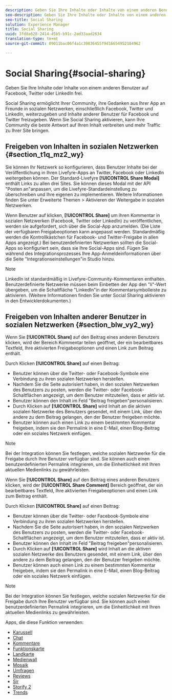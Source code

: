 ```yaml
---
description: Geben Sie Ihre Inhalte oder Inhalte von einem anderen Benutzer auf Facebook, Twitter oder LinkedIn frei.
seo-description: Geben Sie Ihre Inhalte oder Inhalte von einem anderen Benutzer auf Facebook, Twitter oder LinkedIn frei.
seo-title: Social Sharing
solution: Experience Manager
title: Social Sharing
uuid: 3fd8a628-2414-45b5-b91c-2ad33aad2634
translation-type: tm+mt
source-git-commit: 09011bac06f4a1c39836455f9d16654952184962

---
```



# Social Sharing{#social-sharing}

Geben Sie Ihre Inhalte oder Inhalte von einem anderen Benutzer auf Facebook, Twitter oder LinkedIn frei.

Social Sharing ermöglicht Ihrer Community, ihre Gedanken aus Ihrer App an Freunde in sozialen Netzwerken, einschließlich Facebook, Twitter und LinkedIn, weiterzugeben und Inhalte anderer Benutzer für Facebook und Twitter freizugeben. Wenn Sie Social Sharing aktivieren, kann Ihre Community die beste Antwort auf Ihren Inhalt verbreiten und mehr Traffic zu Ihrer Site bringen.

## Freigeben von Inhalten in sozialen Netzwerken {#section_t1q_mz2_wy}

Sie können Ihr Netzwerk so konfigurieren, dass Benutzer Inhalte bei der Veröffentlichung in Ihren Livefyre-Apps an Twitter, Facebook oder LinkedIn weitergeben können. Der Standard-Livefyre **[!UICONTROL Share Modal]** enthält Links zu allen drei Sites. Sie können dieses Modal mit der API "Posten an"anpassen, um die Livefyre-Standardeinstellung zu überschreiben und Ihre eigenen zu implementieren. Weitere Informationen finden Sie unter Erweiterte Themen &gt; Aktivieren der Weitergabe in sozialen Netzwerken.

Wenn Benutzer auf klicken, **[!UICONTROL Share]** um ihren Kommentar in sozialen Netzwerken (Facebook, Twitter oder LinkedIn) zu veröffentlichen, werden sie aufgefordert, sich über die Social-App anzumelden. (Die Liste der verfügbaren Freigabeoptionen kann angepasst werden. Standardmäßig werden die Kontrollkästchen für Facebook- und Twitter-Freigabe in allen Apps angezeigt.) Bei benutzerdefinierten Netzwerken sollten die Social-Apps so konfiguriert sein, dass sie Ihre Social-Apps sind. Fügen Sie während des Integrationsprozesses Ihre App-Anmeldeinformationen über die Seite "Integrationseinstellungen"in Studio hinzu.

>[!NOTE]
>
>LinkedIn ist standardmäßig in Livefyre-Community-Kommentaren enthalten. Benutzerdefinierte Netzwerke müssen beim Einbetten der App den "li"-Wert übergeben, um die Schaltfläche "LinkedIn"in der Kommentarsymbolleiste zu aktivieren. (Weitere Informationen finden Sie unter Social Sharing aktivieren in den Entwicklerdokumenten.)

## Freigeben von Inhalten anderer Benutzer in sozialen Netzwerken {#section_blw_vy2_wy}

Wenn Sie **[!UICONTROL Share]** auf den Beitrag eines anderen Benutzers klicken, wird der Bereich Kommentar teilen geöffnet, der ein bearbeitbares Textfeld, Ihre aktivierten Freigabeoptionen und einen Link zum Beitrag enthält.

Durch Klicken **[!UICONTROL Share]** auf einen Beitrag:

* Benutzer können über die Twitter- oder Facebook-Symbole eine Verbindung zu ihren sozialen Netzwerken herstellen.
* Nachdem Sie die Seite autorisiert haben, in den sozialen Netzwerken des Benutzers zu posten, werden die Twitter- oder Facebook-Schaltflächen angezeigt, um dem Benutzer mitzuteilen, dass er aktiv ist.
* Benutzer können den Inhalt im Feld "Beitrag freigeben"personalisieren.
* Durch Klicken auf **[!UICONTROL Share]** wird Inhalt an die aktiven sozialen Netzwerke des Benutzers gesendet, mit einem Link, über den andere zu dem Beitrag gelangen, den der Benutzer freigeben möchte.
* Benutzer können auch einen Link zu einem bestimmten Kommentar freigeben, indem sie den Permalink in eine E-Mail, einen Blog-Beitrag oder ein soziales Netzwerk einfügen.

>[!NOTE]
>
>Bei der Integration können Sie festlegen, welche sozialen Netzwerke für die Freigabe durch Ihre Benutzer verfügbar sind. Sie können auch einen benutzerdefinierten Permalink integrieren, um die Einheitlichkeit mit Ihren aktuellen Medienlinks zu gewährleisten.

Wenn Sie **[!UICONTROL Share]** auf den Beitrag eines anderen Benutzers klicken, wird der **[!UICONTROL Share Comment]** Bereich geöffnet, der ein bearbeitbares Textfeld, Ihre aktivierten Freigabeoptionen und einen Link zum Beitrag enthält.

Durch Klicken **[!UICONTROL Share]** auf einen Beitrag:

* Benutzer können über die Twitter- oder Facebook-Symbole eine Verbindung zu ihren sozialen Netzwerken herstellen.
* Nachdem Sie die Seite autorisiert haben, in den sozialen Netzwerken des Benutzers zu posten, werden die Twitter- oder Facebook-Schaltflächen angezeigt, um dem Benutzer mitzuteilen, dass er aktiv ist.
* Benutzer können den Inhalt im Feld "Beitrag freigeben"personalisieren.
* Durch Klicken auf **[!UICONTROL Share]** wird Inhalt an die aktiven sozialen Netzwerke des Benutzers gesendet, mit einem Link, über den andere zu dem Beitrag gelangen, den der Benutzer freigeben möchte.
* Benutzer können auch einen Link zu einem bestimmten Kommentar freigeben, indem sie den Permalink in eine E-Mail, einen Blog-Beitrag oder ein soziales Netzwerk einfügen.

>[!NOTE]
>
>Bei der Integration können Sie festlegen, welche sozialen Netzwerke für die Freigabe durch Ihre Benutzer verfügbar sind. Sie können auch einen benutzerdefinierten Permalink integrieren, um die Einheitlichkeit mit Ihren aktuellen Medienlinks zu gewährleisten.



Apps, die diese Funktion verwenden:

* [Karussell](/help/using/c-about-apps/c-carousel-app/c-carousel-app.md#c_carousel_app)
* [Chat](/help/using/c-about-apps/c-chat-app/c-chat-app.md#c_chat_app)
* [Kommentare](/help/using/c-about-apps/c-comments/c-comments.md)
* [Funktionskarte](/help/using/c-about-apps/c-feature-card-app/c-feature-card-app.md#c_feature_card_app)
* [Landkarte](/help/using/c-about-apps/c-map-app/c-map-app.md#c_map_app)
* [Medienwall](/help/using/c-about-apps/c-media-wall-app/c-media-wall-app.md#c_media_wall_app)
* [Mosaik](/help/using/c-about-apps/c-mosaic-app/c-mosaic-app.md#c_mosaic_app)
* [Umfragen](/help/using/c-about-apps/c-polls-app/c-polls-app.md#c_polls_app)
* [Reviews](/help/using/c-about-apps/c-reviews-app/c-reviews-app.md#c_reviews_app)
* [Sir](/help/using/c-about-apps/c-sidenotes-app/c-sidenotes-app.md#c_sidenotes_app)
* [Storify 2](/help/using/c-about-apps/c-storify2/c-storify2.md#c_storify2)
* [Trends](/help/using/c-about-apps/c-trending-app/c-trending-app.md#c_trending_app)

